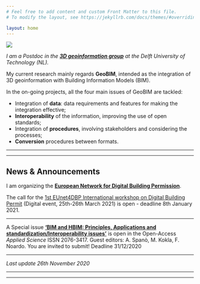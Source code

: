 ```yaml
---
# Feel free to add content and custom Front Matter to this file.
# To modify the layout, see https://jekyllrb.com/docs/themes/#overriding-theme-defaults

layout: home
---
```

<div class="row">
  <div class="col-sm-12 col-xs-12"><img class="img-responsive" src="{{ "/img/fra.png" }}" style="max-height: 250px"></div>
</div>

*I am a Postdoc in the **[3D geoinformation group](https://3d.bk.tudelft.nl)** at the Delft University of Technology (NL).*


My current research mainly regards **GeoBIM**, intended as the integration of 3D geoinformation with Building Information Models (BIM).

In the on-going projects, all the four main issues of GeoBIM are tackled:
- Integration of **data**: data requirements and features for making the integration effective;
- **Interoperability** of the information, improving the use of open standards;
- Integration of **procedures**, involving stakeholders and considering the processes;
- **Conversion** procedures between formats.

---
---

## News & Announcements

I am organizing the [**European Network for Digital Building Permission**](https://3d.bk.tudelft.nl/projects/eunet_bp/about.html).

The call for the [1st EUnet4DBP International workshop on Digital Building Permit](https://3d.bk.tudelft.nl/projects/eunet4dbp/events.html) (Digital event, 25th-26th March 2021) is open - deadline 8th January 2021.

---

A Special issue [**‘BIM and HBIM: Principles, Applications and standardization/Interoperability issues’**](https://www.mdpi.com/journal/applsci/special_issues/BIM_HBIM) is open in the Open-Access *Applied Science* ISSN 2076-3417. Guest editors: A. Spanò, M. Kokla, F. Noardo. You are invited to submit! Deadline 31/12/2020

---

*Last update 26th November 2020*

---
---